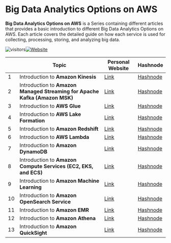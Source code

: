 # Big Data Analytics Options on AWS

**Big Data Analytics Options on AWS** is a Series containing different articles that provides a basic introduction to different Big Data Analytics Options on AWS. 
Each article covers the detailed guide on how each service is used for collecting, processing, storing, and analyzing big data.

![visitors](https://visitor-badge.glitch.me/badge?page_id=AditModi/Big-Data-Analytics-Options-on-AWS)[![Website](https://img.shields.io/website?label=Dev.to&up_message=@aditmodi&url=https%3A%2F%2Fdev.to/aditmodi)](https://dev.to/aditmodi) 


|               | Topic        | Personal Website | Hashnode     | 
| ------------  | ------------ | ---------------- | ------------ | 
|  1 | Introduction to **Amazon Kinesis** |[ Link ]() |[ Hashnode ]() 
|  2 | Introduction to **Amazon Managed Streaming for Apache Kafka (Amazon MSK)** |[ Link ]() |[ Hashnode ]() 
|  3 | Introduction to **AWS Glue** |[ Link ]() |[ Hashnode ]() 
|  4 | Introduction to **AWS Lake Formation** |[ Link ]() |[ Hashnode ]() 
|  5 | Introduction to **Amazon Redshift** |[ Link ]() |[ Hashnode ]() 
|  6 | Introduction to **AWS Lambda** |[ Link ]() |[ Hashnode ]() 
|  7 | Introduction to **Amazon DynamoDB** |[ Link ]() |[ Hashnode ]() 
|  8 | Introduction to **Amazon Compute Services (EC2, EKS, and ECS)** |[ Link ]() |[ Hashnode ]() 
|  9 | Introduction to **Amazon Machine Learning** |[ Link ]() |[ Hashnode ]() 
|  10 | Introduction to **Amazon OpenSearch Service** |[ Link ]() |[ Hashnode ]() 
|  11 | Introduction to **Amazon EMR** |[ Link ]() |[ Hashnode ]() 
|  12 | Introduction to **Amazon Athena** |[ Link ]() |[ Hashnode ]() 
|  13 | Introduction to **Amazon QuickSight** |[ Link ]() |[ Hashnode ]() 
